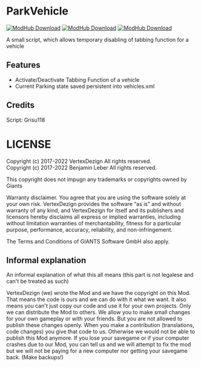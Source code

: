 # ParkVehicle

[![ModHub Download](https://img.shields.io/badge/%5BFS17%5D%20ModHub-1.0.1.0-green.svg?style=flat-square)](https://farming-simulator.com/mod.php?lang=de&country=ch&mod_id=91210&title=fs2017)
[![ModHub Download](https://img.shields.io/badge/%5BFS19%5D%20ModHub-1.1.0.0-green.svg?style=flat-square)](https://farming-simulator.com/mod.php?mod_id=125747&title=fs2019)
[![ModHub Download](https://img.shields.io/badge/%5BFS22%5D%20ModHub-1.1.0.0-blue.svg?style=flat-square)](https://farming-simulator.com/mod.php?mod_id=224816)

A small script, which allows temporary disabling of tabbing function for a vehicle

## Features
* Activate/Deactivate Tabbing Function of a vehicle
* Current Parking state saved persistent into vehicles.xml

## Credits
Script: Grisu118

# LICENSE
Copyright (c) 2017-2022 VertexDezign All rights reserved.  
Copyright (c) 2017-2022 Benjamin Leber All rights reserved.

This copyright does not impugn any trademarks or copyrights owned by Giants

Warranty disclaimer. You agree that you are using the software solely at your own risk.
VertexDezign provides the software “as is” and without warranty of any kind, and VertexDezign
for itself and its publishers and licensors hereby disclaims all express or implied warranties,
including without limitation warranties of merchantability, fitness for a particular purpose,
performance, accuracy, reliability, and non-infringement.

The Terms and Conditions of GIANTS Software GmbH also apply.

## Informal explanation

An informal explanation of what this all means (this part is not legalese and can't be treated as such)

VertexDezign (we) wrote the Mod and we have the copyright on this Mod. That means the code is ours and we can
do with it what we want. It also means you can't just copy our code and use it for your own projects. 
Only we can distribute the Mod to others. We allow you to make small changes for your own gameplay or with your friends.
But you are not allowed to publish these changes openly. When you make a contribution (translations, code changes) you
give that code to us. Otherwise we would not be able to publish this Mod anymore.
If you lose your savegame or if your computer crashes due to our Mod, you can tell us and we will attempt to fix the
mod but we will not be paying for a new computer nor getting your savegame back. (Make backups!)